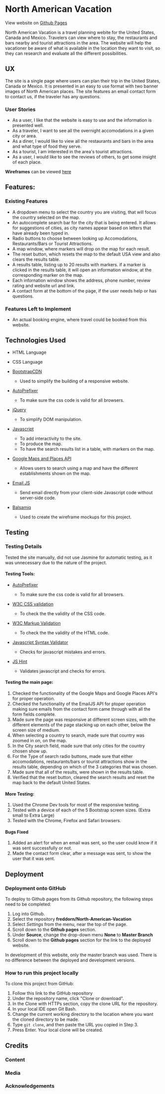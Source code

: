 # North American Vacation

View website on [Github Pages](https://freddorn.github.io/north-american-vacation/)

North American Vacation is a travel planning webite for the United States, Canada and Mexico. Travelers can view where to stay,
the restaurants and bars nearby and tourist attractions in the area. The website will help the vacationer be aware of what is
available in the location they want to visit, so they can research and evaluate all the different possibilities.


## UX

The site is a single page where users can plan their trip in the United States, Canada or Mexico. It is presented in an
easy to use format with two banner images of North American places. The site features an email contact form to contact
us, if the traveler has any questions.

 ### User Stories

* As a user, I like that the website is easy to use and the information is presented well.
* As a traveler, I want to see all the overnight accomodations in a given city or area.
* As a diner, I would like to view all the restaurants and bars in the area and what type of food they serve.
* As a tourist, I am interested in the area's tourist attractions.
* As a user, I would like to see the reviews of others, to get some insight of each place.

**Wireframes** can be viewed [here](https://github.com/freddorn/north-american-vacation/tree/master/assets/mockups)

## Features:

### Existing Features
* A dropdown menu to select the country you are visiting, that will focus the country selected on the map.
* An autocomplete search bar for the city that is being entered. It allows for suggestions of cities, as city names appear based on letters that have already been typed in.
* Radio buttons to choose between looking up Accomodations, Restaurants/Bars or Tourist Attractions.
* A map window, where markers will drop on the map for each result. 
* The reset button, which resets the map to the default USA view and also clears the results table.
* A results table, listing up to 20 results with markers. if a marker is clicked in the results table, it will open an information window, at the corresponding marker on the map. 
* Each infornation window shows the address, phone number, review rating and website url and link.
* A contact form at the bottom of the page, if the user needs help or has questions.


### Features Left to Implement
* An actual booking engine, where travel could be booked from this website.

## Technologies Used

* HTML Language
* CSS Language
* [BootstrapCDN](https://www.bootstrapcdn.com/)
    - Used to simplify the building of a responsive website.
    
* [AutoPrefixer](https://autoprefixer.github.io/)
    - To make sure the css code is valid for all browsers.

* [jQuery](https://jquery.com/)
    - To simplify DOM manipulation.
    
* [Javascript](https://www.javascript.com/)
    - To add interactivity to the site.
    - To produce the map.
    - To have the search results list in a table, with markers on the map.
    
* [Google Maps and Places API](https://cloud.google.com/maps-platform/)
    - Allows users to search using a map and have the different establishments shown on the map.
    
* [Email JS](https://www.emailjs.com/)
    - Send email directly from your client-side Javascript code without server-side code.

* [Balsamiq](https://balsamiq.com/)
    - Used to create the wireframe mockups for this project.


## Testing

### Testing Details
Tested the site manually, did not use Jasmine for automatic testing, as it was unnecessary due to the nature of the project.

#### Testing Tools:

* [AutoPrefixer](https://autoprefixer.github.io/)
    - To make sure the css code is valid for all browsers.

* [W3C CSS validation](https://jigsaw.w3.org/css-validator/)
    - To check the the validity of the CSS code. 
    
* [W3C Markup Validation]( https://validator.w3.org/)
    - To check the the validity of the HTML code. 

* [Javascript Syntax Validator](https://esprima.org/demo/validate.html)
    - Checks for javascript mistakes and errors.
    
* [JS Hint](https://jshint.com/)
    - Validates javascript and checks for errors.
    
#### Testing the main page: 

1. Checked the functionality of the Google Maps and Google Places API's for proper operation.
2. Checked the functionality of the EmailJS API for ptoper operation making sure emails from the contact form came through with all the form fields complete.
3. Made sure the page was responsive at different screen sizes, with the different elements of the page stacking up on each other, below the screen size of medium. 
4. When selecting a country to search, made sure that country was zoomed in on, on the map.
5. In the City search field, made sure that only cities for the country chosen show up.
6. For the Type of search radio buttons, made sure that either accomodations, restaurants/bars or tourist attractions show in the results table, depending on which
   of the 3 categories that was chosen.
7. Made sure that all of the results, were shown in the results table.
8. Verified that the reset button, cleared the search results and reset the map back to the default United States.

#### More Testing:

1. Used the Chrome Dev tools for most of the responsive testing.
2. Tested with a device of each of the 5 Bootstrap screen sizes. (Extra small to Extra Large)
3. Tested with the Chrome, Firefox and Safari browsers.

#### Bugs Fixed

1. Added an alert for when an email was sent, so the user could know if it was sent successfully or not.
2. Made the contact form clear, after a message was sent, to show the user that it was sent.
    
## Deployment

### Deployment onto GitHub

To deploy to Github pages from its Github repository, the following steps need to be completed:

1. Log into Github.
2. Select the repository **freddorn/North-American-Vacation**
3. Select *Settings* from the menu, near the top of the page.
4. Scroll down to the **Github pages** section.
5. Under **Source**, change the drop-down menu **None** to **Master Branch**
6. Scroll down to the **Github pages** section for the link to the deployed website.

In development of this website, only the master branch was used. There is no difference between the deployed and development versions.



### How to run this project locally

To clone this project from GitHub:

1. Follow this link to the GitHub repository
2. Under the repository name, click "Clone or download".
3. In the Clone with HTTPs section, copy the clone URL for the repository. 
4. In your local IDE open Git Bash.
5. Change the current working directory to the location where you want the cloned directory to be made.
6. Type ```git clone```, and then paste the URL you copied in Step 3.
7. Press Enter. Your local clone will be created.


## Credits

### Content


### Media


### Acknowledgements

